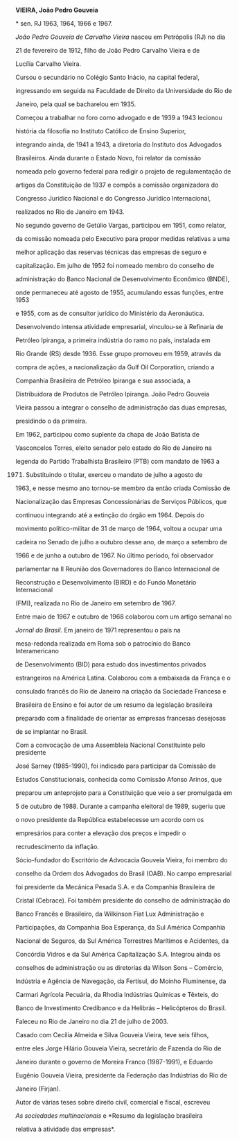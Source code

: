 **VIEIRA, João Pedro Gouveia**



\* sen. RJ 1963, 1964, 1966 e 1967.



*João Pedro Gouveia de Carvalho Vieira* nasceu em Petrópolis (RJ) no dia

21 de fevereiro de 1912, filho de João Pedro Carvalho Vieira e de

Lucília Carvalho Vieira.



Cursou o secundário no Colégio Santo Inácio, na capital federal,

ingressando em seguida na Faculdade de Direito da Universidade do Rio de

Janeiro, pela qual se bacharelou em 1935.



Começou a trabalhar no foro como advogado e de 1939 a 1943 lecionou

história da filosofia no Instituto Católico de Ensino Superior,

integrando ainda, de 1941 a 1943, a diretoria do Instituto dos Advogados

Brasileiros. Ainda durante o Estado Novo, foi relator da comissão

nomeada pelo governo federal para redigir o projeto de regulamentação de

artigos da Constituição de 1937 e compôs a comissão organizadora do

Congresso Jurídico Nacional e do Congresso Jurídico Internacional,

realizados no Rio de Janeiro em 1943.



No segundo governo de Getúlio Vargas, participou em 1951, como relator,

da comissão nomeada pelo Executivo para propor medidas relativas a uma

melhor aplicação das reservas técnicas das empresas de seguro e

capitalização. Em julho de 1952 foi nomeado membro do conselho de

administração do Banco Nacional de Desenvolvimento Econômico (BNDE),

onde permaneceu até agosto de 1955, acumulando essas funções, entre 1953

e 1955, com as de consultor jurídico do Ministério da Aeronáutica.



Desenvolvendo intensa atividade empresarial, vinculou-se à Refinaria de

Petróleo Ipiranga, a primeira indústria do ramo no país, instalada em

Rio Grande (RS) desde 1936. Esse grupo promoveu em 1959, através da

compra de ações, a nacionalização da Gulf Oil Corporation, criando a

Companhia Brasileira de Petróleo Ipiranga e sua associada, a

Distribuidora de Produtos de Petróleo Ipiranga. João Pedro Gouveia

Vieira passou a integrar o conselho de administração das duas empresas,

presidindo o da primeira.



Em 1962, participou como suplente da chapa de João Batista de

Vasconcelos Torres, eleito senador pelo estado do Rio de Janeiro na

legenda do Partido Trabalhista Brasileiro (PTB) com mandato de 1963 a

1971. Substituindo o titular, exerceu o mandato de julho a agosto de

1963, e nesse mesmo ano tornou-se membro da então criada Comissão de

Nacionalização das Empresas Concessionárias de Serviços Públicos, que

continuou integrando até a extinção do órgão em 1964. Depois do

movimento político-militar de 31 de março de 1964, voltou a ocupar uma

cadeira no Senado de julho a outubro desse ano, de março a setembro de

1966 e de junho a outubro de 1967. No último período, foi observador

parlamentar na II Reunião dos Governadores do Banco Internacional de

Reconstrução e Desenvolvimento (BIRD) e do Fundo Monetário Internacional

(FMI), realizada no Rio de Janeiro em setembro de 1967.



Entre maio de 1967 e outubro de 1968 colaborou com um artigo semanal no

*Jornal* *do Brasil*. Em janeiro de 1971 representou o país na

mesa-redonda realizada em Roma sob o patrocínio do Banco Interamericano

de Desenvolvimento (BID) para estudo dos investimentos privados

estrangeiros na América Latina. Colaborou com a embaixada da França e o

consulado francês do Rio de Janeiro na criação da Sociedade Francesa e

Brasileira de Ensino e foi autor de um resumo da legislação brasileira

preparado com a finalidade de orientar as empresas francesas desejosas

de se implantar no Brasil.



Com a convocação de uma Assembleia Nacional Constituinte pelo presidente

José Sarney (1985-1990), foi indicado para participar da Comissão de

Estudos Constitucionais, conhecida como Comissão Afonso Arinos, que

preparou um anteprojeto para a Constituição que veio a ser promulgada em

5 de outubro de 1988. Durante a campanha eleitoral de 1989, sugeriu que

o novo presidente da República estabelecesse um acordo com os

empresários para conter a elevação dos preços e impedir o

recrudescimento da inflação.



Sócio-fundador do Escritório de Advocacia Gouveia Vieira, foi membro do

conselho da Ordem dos Advogados do Brasil (OAB). No campo empresarial

foi presidente da Mecânica Pesada S.A. e da Companhia Brasileira de

Cristal (Cebrace). Foi também presidente do conselho de administração do

Banco Francês e Brasileiro, da Wilkinson Fiat Lux Administração e

Participações, da Companhia Boa Esperança, da Sul América Companhia

Nacional de Seguros, da Sul América Terrestres Marítimos e Acidentes, da

Concórdia Vidros e da Sul América Capitalização S.A. Integrou ainda os

conselhos de administração ou as diretorias da Wilson Sons – Comércio,

Indústria e Agência de Navegação, da Fertisul, do Moinho Fluminense, da

Carmari Agrícola Pecuária, da Rhodia Indústrias Químicas e Têxteis, do

Banco de Investimento Credibanco e da Helibrás – Helicópteros do Brasil.



Faleceu no Rio de Janeiro no dia 21 de julho de 2003.



Casado com Cecília Almeida e Silva Gouveia Vieira, teve seis filhos,

entre eles Jorge Hilário Gouveia Vieira, secretário de Fazenda do Rio de

Janeiro durante o governo de Moreira Franco (1987-1991), e Eduardo

Eugênio Gouveia Vieira, presidente da Federação das Indústrias do Rio de

Janeiro (Firjan).



Autor de várias teses sobre direito civil, comercial e fiscal, escreveu

*As sociedades multinacionais* e *Resumo da legislação brasileira

relativa à atividade das empresas*.



